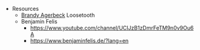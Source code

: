 ---
---


* Resources
	* [Brandy Agerbeck](https://www.loosetooth.com/about) Loosetooth
	*   Benjamin Felis
		* https://www.youtube.com/channel/UCIJzB1zDmrFeTM9n0v9Ou6A
		* https://www.benjaminfelis.de/?lang=en
	 